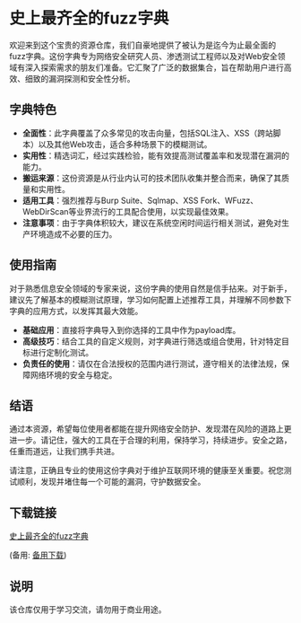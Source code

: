 # 史上最齐全的fuzz字典

欢迎来到这个宝贵的资源仓库，我们自豪地提供了被认为是迄今为止最全面的fuzz字典。这份字典专为网络安全研究人员、渗透测试工程师以及对Web安全领域有深入探索需求的朋友们准备。它汇聚了广泛的数据集合，旨在帮助用户进行高效、细致的漏洞探测和安全性分析。

## 字典特色
- **全面性**：此字典覆盖了众多常见的攻击向量，包括SQL注入、XSS（跨站脚本）以及其他Web攻击，适合多种场景下的模糊测试。
- **实用性**：精选词汇，经过实践检验，能有效提高测试覆盖率和发现潜在漏洞的能力。
- **搬运来源**：这份资源是从行业内认可的技术团队收集并整合而来，确保了其质量和实用性。
- **适用工具**：强烈推荐与Burp Suite、Sqlmap、XSS Fork、WFuzz、WebDirScan等业界流行的工具配合使用，以实现最佳效果。
- **注意事项**：由于字典体积较大，建议在系统空闲时间运行相关测试，避免对生产环境造成不必要的压力。

## 使用指南
对于熟悉信息安全领域的专家来说，这份字典的使用自然是信手拈来。对于新手，建议先了解基本的模糊测试原理，学习如何配置上述推荐工具，并理解不同参数下字典的应用方式，以发挥其最大效能。

- **基础应用**：直接将字典导入到你选择的工具中作为payload库。
- **高级技巧**：结合工具的自定义规则，对字典进行筛选或组合使用，针对特定目标进行定制化测试。
- **负责任的使用**：请仅在合法授权的范围内进行测试，遵守相关的法律法规，保障网络环境的安全与稳定。

## 结语
通过本资源，希望每位使用者都能在提升网络安全防护、发现潜在风险的道路上更进一步。请记住，强大的工具在于合理的利用，保持学习，持续进步。安全之路，任重而道远，让我们携手共进。

请注意，正确且专业的使用这份字典对于维护互联网环境的健康至关重要。祝您测试顺利，发现并堵住每一个可能的漏洞，守护数据安全。

## 下载链接
[史上最齐全的fuzz字典](https://pan.quark.cn/s/faadde696576) 

(备用: [备用下载](https://pan.baidu.com/s/1JNvHUIaiu10STg_-7uEZFg?pwd=1234))

## 说明

该仓库仅用于学习交流，请勿用于商业用途。
